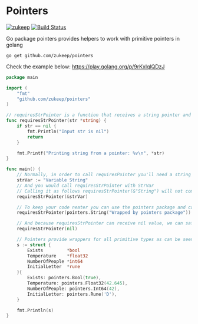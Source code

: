 # Pointers

[![zukeep](https://circleci.com/gh/zukeep/pointers.svg?style=svg)](https://circleci.com/gh/zukeep/pointers)
[![Build Status](https://travis-ci.org/zukeep/pointers.svg?branch=main)](https://travis-ci.org/zukeep/pointers)

Go package pointers provides helpers to work with primitive pointers in golang

```
go get github.com/zukeep/pointers
```

Check the example below: https://play.golang.org/p/9rKxIqlQDzJ

```go
package main

import (
	"fmt"
	"github.com/zukeep/pointers"
)

// requiresStrPointer is a function that receives a string pointer and checks if it's null
func requiresStrPointer(str *string) {
	if str == nil {
		fmt.Println("Input str is nil")
		return
	}

	fmt.Printf("Printing string from a pointer: %v\n", *str)
}

func main() {
	// Normally, in order to call requiresPointer you'll need a string variable as follows:
	strVar := "Variable String"
	// And you would call requiresStrPointer with StrVar
	// Calling it as follows requiresStrPointer(&"String") will not compile.
	requiresStrPointer(&strVar)

	// To keep your code neater you can use the pointers package and call requiresStrPointer as follows:
	requiresStrPointer(pointers.String("Wrapped by pointers package"))

	// And because requiresStrPointer can receive nil value, we can safely call it with nil
	requiresStrPointer(nil)

	// Pointers provide wrappers for all primitive types as can be seen in this anonymous struct example:
	s := struct {
		Exists         *bool
		Temperature    *float32
		NumberOfPeople *int64
		InitialLetter  *rune
	}{
		Exists: pointers.Bool(true),
		Temperature: pointers.Float32(42.645),
		NumberOfPeople: pointers.Int64(42),
		InitialLetter: pointers.Rune('D'),
	}

	fmt.Println(s)
}
```
